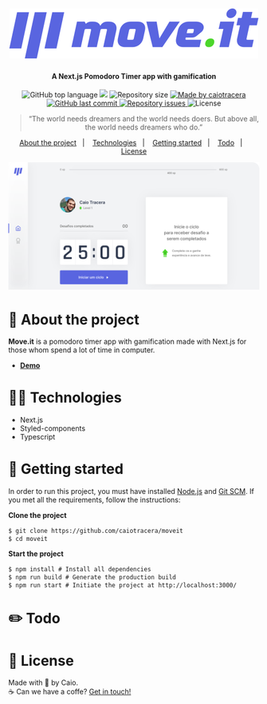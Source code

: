 <h1 align="center">
  <img src="src/assets/images/logo.svg" />
</h1>

<h4 align="center">A Next.js Pomodoro Timer app with gamification</h4>

<p align="center">
  <img alt="GitHub top language" src="https://img.shields.io/github/languages/top/caiotracera/moveit?color=4953B8">

  <img src="https://img.shields.io/github/languages/count/caiotracera/moveit?color=4953B8">

  <img alt="Repository size" src="https://img.shields.io/github/repo-size/caiotracera/moveit?color=4953B8">

  <a href="https://www.linkedin.com/in/caiotracera/">
    <img alt="Made by caiotracera" src="https://img.shields.io/badge/made%20by-caiotracera-%230172B3?color=4953B8">
  </a>

  <a href="https://github.com/caiotracera/moveit/commits/master">
    <img alt="GitHub last commit" src="https://img.shields.io/github/last-commit/caiotracera/moveit?color=4953B8">
  </a>

  <a href="https://github.com/caiotracera/moveit/issues">
    <img alt="Repository issues" src="https://img.shields.io/github/issues/caiotracera/moveit?color=4953B8">
  </a>

  <img alt="License" src="https://img.shields.io/badge/license-MIT-brightgreen?color=4953B8"/>
</p>

<blockquote align="center">
“The world needs dreamers and the world needs doers. But above all, the world needs dreamers who do.”
</blockquote>

<p align="center">
  <a href="#rocket-about-the-project">About the project</a>&nbsp;&nbsp;&nbsp;|&nbsp;&nbsp;&nbsp;
  <a href="#man_technologist-technologies">Technologies</a>&nbsp;&nbsp;&nbsp;|&nbsp;&nbsp;&nbsp;
  <a href="#wrench-getting-started">Getting started</a>&nbsp;&nbsp;&nbsp;|&nbsp;&nbsp;&nbsp;
  <a href="#pencil2-todo">Todo</a>&nbsp;&nbsp;&nbsp;|&nbsp;&nbsp;&nbsp;
  <a href="#memo-license">License</a>
</p>

<div align="center">
  <img src="src/assets/images/banner.svg"/>
</div>

# :rocket: About the project
<b>Move.it</b> is a pomodoro timer app with gamification made with Next.js for those whom spend a lot of time in computer.

* <b><a href="https://moveit-plum.vercel.app/">Demo</a></b>

# :man_technologist: Technologies

* Next.js
* Styled-components
* Typescript

# :wrench: Getting started

In order to run this project, you must have installed <a href="https://nodejs.org/en/">Node.js</a> and <a href="https://git-scm.com/">Git SCM</a>. If you met all the requirements, follow the instructions:

<b>Clone the project</b>

```shell
$ git clone https://github.com/caiotracera/moveit
$ cd moveit
```

<b>Start the project</b>

```shell
$ npm install # Install all dependencies
$ npm run build # Generate the production build
$ npm run start # Initiate the project at http://localhost:3000/
```

# :pencil2: Todo

# :memo: License

Made with :sparkling_heart: by Caio.
<br />
:coffee: Can we have a coffe? <a href="https://www.linkedin.com/in/caiotracera/">Get in touch!</a>
